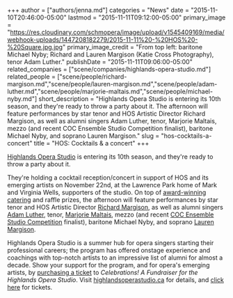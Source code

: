 +++
author = ["authors/jenna.md"]
categories = "News"
date = "2015-11-10T20:46:00-05:00"
lastmod = "2015-11-11T09:12:00-05:00"
primary_image = "https://res.cloudinary.com/schmopera/image/upload/v1545409169/media/webhook-uploads/1447208182279/2015-11-11%20-%20HOS%20-%20Square.jpg.jpg"
primary_image_credit = "From top left: baritone Michael Nyby; Richard and Lauren Margison (Katie Cross Photography), tenor Adam Luther."
publishDate = "2015-11-11T09:06:00-05:00"
related_companies = ["scene/companies/highlands-opera-studio.md"]
related_people = ["scene/people/richard-margison.md","scene/people/lauren-margison.md","scene/people/adam-luther.md","scene/people/marjorie-maltais.md","scene/people/michael-nyby.md"]
short_description = "Highlands Opera Studio is entering its 10th season, and they&#039;re ready to throw a party about it. The afternoon will feature performances by star tenor and HOS Artistic Director Richard Margison, as well as alumni singers Adam Luther, tenor, Marjorie Maltais, mezzo (and recent COC Ensemble Studio Competition finalist), baritone Michael Nyby, and soprano Lauren Margison."
slug = "hos-cocktails-a-concert"
title = "HOS: Cocktails &amp; a concert"
+++

[Highlands Opera Studio](/scene/companies/highlands-opera-studio/) is entering its 10th season, and they're ready to throw a party about it.

They're holding a cocktail reception/concert in support of HOS and its emerging artists on November 22nd, at the Lawrence Park home of Mark and Virginia Wells, supporters of the studio. On top of [award-winning catering](http://rhubarbhaliburton.com/?page_id=19) and raffle prizes, the afternoon will feature performances by star tenor and HOS Artistic Director [Richard Margison](/scene/people/richard-margison/), as well as alumni singers [Adam Luther](/scene/people/adam-luther/), tenor, [Marjorie Maltais](/scene/people/marjorie-maltais/), mezzo (and recent [COC Ensemble Studio Competition](/she-saidhe-said-centre-stage-2015/) finalist), baritone Michael Nyby, and soprano [Lauren Margison](/scene/people/lauren-margison/).

Highlands Opera Studio is a summer hub for opera singers starting their professional careers; the program has offered onstage experience and coachings with top-notch artists to an impressive list of alumni for almost a decade. Show your support for the program, and for opera's emerging artists, by [purchasing a ticket](http://www.brownpapertickets.com/event/2432758) to *Celebrations! A Fundraiser for the Highlands Opera Studio*. Visit [highlandsoperastudio.ca](http://www.highlandsoperastudio.com/index.html#sthash.slylhGDO.dpbs) for details, and [click here](http://www.brownpapertickets.com/event/24327580) for tickets.
